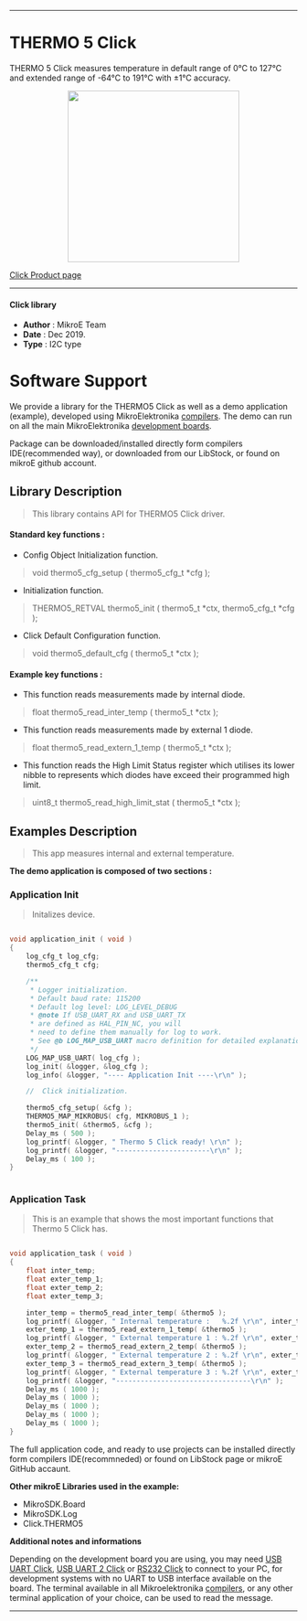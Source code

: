 
---
# THERMO 5 Click

THERMO 5 Click measures temperature in default range of 0°C to 127°C and extended range of -64°C to 191°C with ±1°C accuracy.

<p align="center">
  <img src="https://download.mikroe.com/images/click_for_ide/thermo5_click.png" height=300px>
</p>

[Click Product page](https://www.mikroe.com/thermo-5-click)

---


#### Click library 

- **Author**        : MikroE Team
- **Date**          : Dec 2019.
- **Type**          : I2C type


# Software Support

We provide a library for the THERMO5 Click 
as well as a demo application (example), developed using MikroElektronika 
[compilers](https://shop.mikroe.com/compilers). 
The demo can run on all the main MikroElektronika [development boards](https://shop.mikroe.com/development-boards).

Package can be downloaded/installed directly form compilers IDE(recommended way), or downloaded from our LibStock, or found on mikroE github account. 

## Library Description

> This library contains API for THERMO5 Click driver.

#### Standard key functions :

- Config Object Initialization function.
> void thermo5_cfg_setup ( thermo5_cfg_t *cfg ); 
 
- Initialization function.
> THERMO5_RETVAL thermo5_init ( thermo5_t *ctx, thermo5_cfg_t *cfg );

- Click Default Configuration function.
> void thermo5_default_cfg ( thermo5_t *ctx );


#### Example key functions :
 
- This function reads measurements made by internal diode.
> float thermo5_read_inter_temp ( thermo5_t *ctx );

- This function reads measurements made by external 1 diode.
> float thermo5_read_extern_1_temp ( thermo5_t *ctx );

- This function reads the High Limit Status register which utilises its lower nibble to represents which diodes have exceed their programmed high limit.
> uint8_t thermo5_read_high_limit_stat ( thermo5_t *ctx );

## Examples Description

> This app measures internal and external temperature.

**The demo application is composed of two sections :**

### Application Init 

> Initalizes device.

```c

void application_init ( void )
{
    log_cfg_t log_cfg;
    thermo5_cfg_t cfg;

    /** 
     * Logger initialization.
     * Default baud rate: 115200
     * Default log level: LOG_LEVEL_DEBUG
     * @note If USB_UART_RX and USB_UART_TX 
     * are defined as HAL_PIN_NC, you will 
     * need to define them manually for log to work. 
     * See @b LOG_MAP_USB_UART macro definition for detailed explanation.
     */
    LOG_MAP_USB_UART( log_cfg );
    log_init( &logger, &log_cfg );
    log_info( &logger, "---- Application Init ----\r\n" );

    //  Click initialization.

    thermo5_cfg_setup( &cfg );
    THERMO5_MAP_MIKROBUS( cfg, MIKROBUS_1 );
    thermo5_init( &thermo5, &cfg );
    Delay_ms ( 500 );
    log_printf( &logger, " Thermo 5 Click ready! \r\n" );
    log_printf( &logger, "-----------------------\r\n" );
    Delay_ms ( 100 );
}
  
```

### Application Task

> This is an example that shows the most important functions that Thermo 5 Click has.

```c

void application_task ( void )
{
    float inter_temp;
    float exter_temp_1;
    float exter_temp_2;
    float exter_temp_3;

    inter_temp = thermo5_read_inter_temp( &thermo5 );
    log_printf( &logger, " Internal temperature :   %.2f \r\n", inter_temp );
    exter_temp_1 = thermo5_read_extern_1_temp( &thermo5 );
    log_printf( &logger, " External temperature 1 : %.2f \r\n", exter_temp_1 );
    exter_temp_2 = thermo5_read_extern_2_temp( &thermo5 );
    log_printf( &logger, " External temperature 2 : %.2f \r\n", exter_temp_2 );
    exter_temp_3 = thermo5_read_extern_3_temp( &thermo5 );
    log_printf( &logger, " External temperature 3 : %.2f \r\n", exter_temp_2 );
    log_printf( &logger, "---------------------------------\r\n" );
    Delay_ms ( 1000 );
    Delay_ms ( 1000 );
    Delay_ms ( 1000 );
    Delay_ms ( 1000 );
    Delay_ms ( 1000 );
}


```

The full application code, and ready to use projects can be  installed directly form compilers IDE(recommneded) or found on LibStock page or mikroE GitHub accaunt.

**Other mikroE Libraries used in the example:** 

- MikroSDK.Board
- MikroSDK.Log
- Click.THERMO5

**Additional notes and informations**

Depending on the development board you are using, you may need 
[USB UART Click](https://shop.mikroe.com/usb-uart-click), 
[USB UART 2 Click](https://shop.mikroe.com/usb-uart-2-click) or 
[RS232 Click](https://shop.mikroe.com/rs232-click) to connect to your PC, for 
development systems with no UART to USB interface available on the board. The 
terminal available in all Mikroelektronika 
[compilers](https://shop.mikroe.com/compilers), or any other terminal application 
of your choice, can be used to read the message.



---
